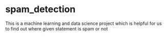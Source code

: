 # spam_detection
This is a machine learning and data science project which is helpful for us to find out where given statement is spam or not

